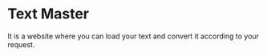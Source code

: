 # Text Master
 It is a website where you can load your text and convert it according to your request.
